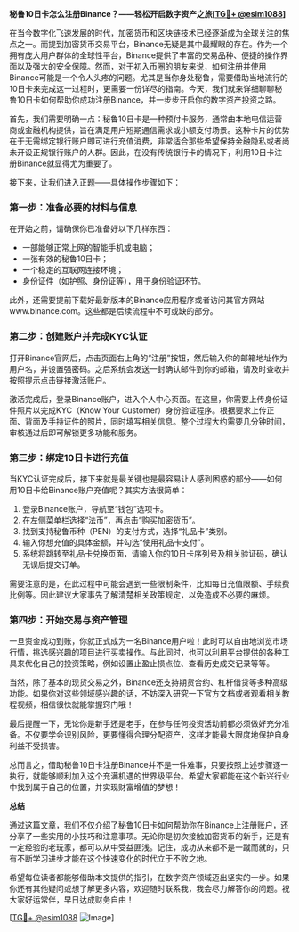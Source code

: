 **秘鲁10日卡怎么注册Binance？——轻松开启数字资产之旅[[TG💪+ @esim1088](https://t.me/s/esim1088)]**

在当今数字化飞速发展的时代，加密货币和区块链技术已经逐渐成为全球关注的焦点之一。而提到加密货币交易平台，Binance无疑是其中最耀眼的存在。作为一个拥有庞大用户群体的全球性平台，Binance提供了丰富的交易品种、便捷的操作界面以及强大的安全保障。然而，对于初入币圈的朋友来说，如何注册并使用Binance可能是一个令人头疼的问题。尤其是当你身处秘鲁，需要借助当地流行的10日卡来完成这一过程时，更需要一份详尽的指南。今天，我们就来详细聊聊秘鲁10日卡如何帮助你成功注册Binance，并一步步开启你的数字资产投资之路。

首先，我们需要明确一点：秘鲁10日卡是一种预付卡服务，通常由本地电信运营商或金融机构提供，旨在满足用户短期通信需求或小额支付场景。这种卡片的优势在于无需绑定银行账户即可进行充值消费，非常适合那些希望保持金融隐私或者尚未开设正规银行账户的人群。因此，在没有传统银行卡的情况下，利用10日卡注册Binance就显得尤为重要了。

接下来，让我们进入正题——具体操作步骤如下：

### 第一步：准备必要的材料与信息

在开始之前，请确保你已准备好以下几样东西：
- 一部能够正常上网的智能手机或电脑；
- 一张有效的秘鲁10日卡；
- 一个稳定的互联网连接环境；
- 身份证件（如护照、身份证等），用于身份验证环节。

此外，还需要提前下载好最新版本的Binance应用程序或者访问其官方网站www.binance.com。这些都是后续流程中不可或缺的部分。

### 第二步：创建账户并完成KYC认证

打开Binance官网后，点击页面右上角的“注册”按钮，然后输入你的邮箱地址作为用户名，并设置强密码。之后系统会发送一封确认邮件到你的邮箱，请及时查收并按照提示点击链接激活账户。

激活完成后，登录Binance账户，进入个人中心页面。在这里，你需要上传身份证件照片以完成KYC（Know Your Customer）身份验证程序。根据要求上传正面、背面及手持证件的照片，同时填写相关信息。整个过程大约需要几分钟时间，审核通过后即可解锁更多功能和服务。

### 第三步：绑定10日卡进行充值

当KYC认证完成后，接下来就是最关键也是最容易让人感到困惑的部分——如何用10日卡给Binance账户充值呢？其实方法很简单：

1. 登录Binance账户，导航至“钱包”选项卡。
2. 在左侧菜单栏选择“法币”，再点击“购买加密货币”。
3. 找到支持秘鲁币种（PEN）的支付方式，选择“礼品卡”类别。
4. 输入你想充值的具体金额，并勾选“使用礼品卡支付”。
5. 系统将跳转至礼品卡兑换页面，请输入你的10日卡序列号及相关验证码，确认无误后提交订单。

需要注意的是，在此过程中可能会遇到一些限制条件，比如每日充值限额、手续费比例等。因此建议大家事先了解清楚相关政策规定，以免造成不必要的麻烦。

### 第四步：开始交易与资产管理

一旦资金成功到账，你就正式成为一名Binance用户啦！此时可以自由地浏览市场行情，挑选感兴趣的项目进行买卖操作。与此同时，也可以利用平台提供的各种工具来优化自己的投资策略，例如设置止盈止损点位、查看历史成交记录等等。

当然，除了基本的现货交易之外，Binance还支持期货合约、杠杆借贷等多种高级功能。如果你对这些领域感兴趣的话，不妨深入研究一下官方文档或者观看相关教程视频，相信很快就能掌握窍门哦！

最后提醒一下，无论你是新手还是老手，在参与任何投资活动前都必须做好充分准备。不仅要学会识别风险，更要懂得合理分配资产，这样才能最大限度地保护自身利益不受损害。

总而言之，借助秘鲁10日卡注册Binance并不是一件难事，只要按照上述步骤逐一执行，就能够顺利加入这个充满机遇的世界级平台。希望大家都能在这个新兴行业中找到属于自己的位置，并实现财富增值的梦想！

**总结**

通过这篇文章，我们不仅介绍了秘鲁10日卡如何帮助你在Binance上注册账户，还分享了一些实用的小技巧和注意事项。无论你是初次接触加密货币的新手，还是有一定经验的老玩家，都可以从中受益匪浅。记住，成功从来都不是一蹴而就的，只有不断学习进步才能在这个快速变化的时代立于不败之地。

希望每位读者都能够借助本文提供的指引，在数字资产领域迈出坚实的一步。如果你还有其他疑问或想了解更多内容，欢迎随时联系我，我会尽力解答你的问题。祝大家好运常伴，早日达成财务自由！

[[TG💪+ @esim1088](https://t.me/s/esim1088) ![Image](https://i.postimg.cc/4NQfJmqS/Snipaste-2025-05-13-00-14-12.png)]